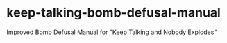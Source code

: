 # keep-talking-bomb-defusal-manual
Improved Bomb Defusal Manual for "Keep Talking and Nobody Explodes"
